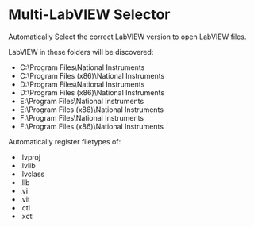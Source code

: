 Multi-LabVIEW Selector
===================================

Automatically Select the correct LabVIEW version to open LabVIEW files.


LabVIEW in these folders will be discovered:    
 - C:\Program Files\National Instruments
 - C:\Program Files (x86)\National Instruments
 - D:\Program Files\National Instruments
 - D:\Program Files (x86)\National Instruments
 - E:\Program Files\National Instruments
 - E:\Program Files (x86)\National Instruments
 - F:\Program Files\National Instruments
 - F:\Program Files (x86)\National Instruments

Automatically register filetypes of:    
 - .lvproj
 - .lvlib
 - .lvclass
 - .llb
 - .vi
 - .vit
 - .ctl
 - .xctl